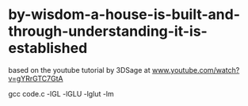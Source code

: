 # by-wisdom-a-house-is-built-and-through-understanding-it-is-established

based on the youtube tutorial by 3DSage at www.youtube.com/watch?v=gYRrGTC7GtA

gcc code.c -lGL -lGLU -lglut -lm
